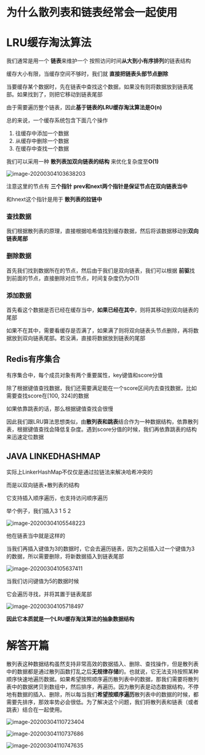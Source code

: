 # 为什么散列表和链表经常会一起使用

# LRU缓存淘汰算法

我们通常是用一个 **链表**来维护一个 按照访问时间**从大到小有序排列**的链表结构

缓存大小有限，当缓存空间不够时，我们就 **直接把链表头部节点删除**

当要缓存某个数据时，先在链表中查找这个数据，如果没有则将数据放到链表尾部。如果找到了，则把它移动到链表尾部

由于需要遍历整个链表，因此**基于链表的LRU缓存淘汰算法是O(n)**



总的来说，一个缓存系统包含下面几个操作

1. 往缓存中添加一个数据
2. 从缓存中删除一个数据
3. 在缓存中查找一个数据



我们可以采用一种 **散列表加双向链表的结构** 来优化复杂度至**O(1)**

![image-20200304103638203](F:\GeekTime_Algorithm\pic\image-20200304103638203.png)

注意这里的节点有 **三个指针**
**prev和next两个指针是保证节点在双向链表当中**

和hnext这个指针是用于 **散列表的拉链中**



### 查找数据

我们根据散列表的原理，直接根据哈希值找到缓存数据，然后将该数据移动到**双向链表尾部**

### 删除数据

首先我们找到数据所在的节点，然后由于我们是双向链表，我们可以根据 **前驱**找到前面的节点，直接删除对应节点，时间复杂度仍为O(1)

### 添加数据

首先看这个数据是否已经在缓存当中，**如果已经在其中**，则将其移动到双向链表的尾部

如果不在其中，需要看缓存是否满了，如果满了则将双向链表头节点删除，再将数据放到双向链表尾部。若没满，直接将数据放到链表的尾部



## Redis有序集合

有序集合中，每个成员对象有两个重要属性，key键值和score分值

除了根据键值查找数据，我们还需要满足能在一个score区间内去查找数据，比如需要查找score在[100, 324]的数据



如果依靠跳表的话，那么根据键值查找会很慢

因此我们跟LRU算法思想类似，由**散列表和跳表**结合作为一种数据结构，依靠散列表，根据键值查找会降低复杂度。遇到score分值的时候，我们再依靠跳表的结构来迅速定位数据



## JAVA LINKEDHASHMAP

实际上LinkerHashMap不仅仅是通过拉链法来解决哈希冲突的

而是以双向链表+散列表的结构

它支持插入顺序遍历，也支持访问顺序遍历



举个例子，我们插入3 1 5 2

![image-20200304105548223](F:\GeekTime_Algorithm\pic\image-20200304105548223.png)

他在链表当中就是这样的

当我们再插入键值为3的数据时，它会去遍历链表，因为之前插入过一个键值为3的数据，所以需要删除，将新数据插入到链表尾部

![image-20200304105637411](F:\GeekTime_Algorithm\pic\image-20200304105637411.png)

当我们访问键值为5的数据时候

它会遍历寻找，并将其置于链表尾部

![image-20200304105718497](F:\GeekTime_Algorithm\pic\image-20200304105718497.png)

**因此它本质就是一个LRU缓存淘汰算法的抽象数据结构**



# 解答开篇

散列表这种数据结构虽然支持非常高效的数据插入、删除、查找操作，但是散列表中的数据都是通过散列函数打乱之后**无规律存储**的。也就说，它无法支持按照某种顺序快速地遍历数据。如果希望按照顺序遍历散列表中的数据，那我们需要将散列表中的数据拷贝到数组中，然后排序，再遍历。因为散列表是动态数据结构，不停地有数据的插入、删除，所以每当我们**希望按顺序遍历**散列表中的数据的时候，都需要先排序，那效率势必会很低。为了解决这个问题，我们将散列表和链表（或者跳表）结合在一起使用。

![image-20200304110723404](F:\GeekTime_Algorithm\pic\image-20200304110723404.png)

![image-20200304110737686](F:\GeekTime_Algorithm\pic\image-20200304110737686.png)

![image-20200304110747635](F:\GeekTime_Algorithm\pic\image-20200304110747635.png)